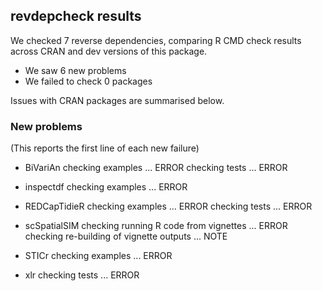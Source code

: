 ## revdepcheck results

We checked 7 reverse dependencies, comparing R CMD check results across CRAN and dev versions of this package.

 * We saw 6 new problems
 * We failed to check 0 packages

Issues with CRAN packages are summarised below.

### New problems
(This reports the first line of each new failure)

* BiVariAn
  checking examples ... ERROR
  checking tests ... ERROR

* inspectdf
  checking examples ... ERROR

* REDCapTidieR
  checking examples ... ERROR
  checking tests ... ERROR

* scSpatialSIM
  checking running R code from vignettes ... ERROR
  checking re-building of vignette outputs ... NOTE

* STICr
  checking examples ... ERROR

* xlr
  checking tests ... ERROR

